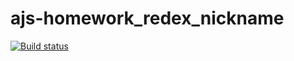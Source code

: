 # ajs-homework_redex_nickname
[![Build status](https://ci.appveyor.com/api/projects/status/0ahrnjsapkgue6d6?svg=true)](https://ci.appveyor.com/project/a-naraikin/ajs-homework-redex-nickname)
